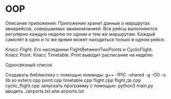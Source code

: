 # OOP

Описание приложения:
Приложение хранит данные о маршрутах авиарейсов, совершаемых авиакомпанией. Все рейсы выполняются регулярно каждую неделю по одним и тем же маршрутам. Каждый самолёт в одно и то же время может находиться только в одном рейсе.

Класс Flight. Его наследники FlightBetweenTwoPoints и CyclicFlight. Класс Point. Класс Timetable.
Print выводит расписание на неделю

Односвязный список

Создавать библиотеку с помощью команды:
g++ -fPIC -shared -g -O0 -o lib.so extern.cpp point.cpp timetable.cpp flight.cpp flight_tp.cpp cyclic_flight.cpp
запускать программу с помощью: python3 main.py
вводить ./airports.txt или airports.txt
